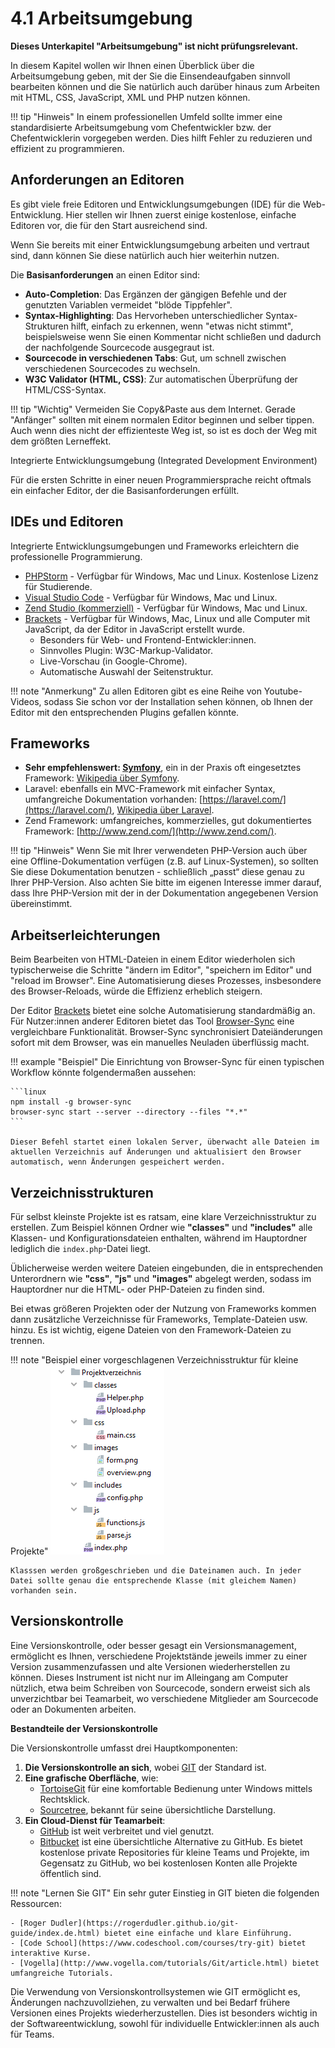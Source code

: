 # 4.1 Arbeitsumgebung


**Dieses Unterkapitel "Arbeitsumgebung" ist nicht prüfungsrelevant.**

In diesem Kapitel wollen wir Ihnen einen Überblick über die Arbeitsumgebung geben, mit der Sie die Einsendeaufgaben sinnvoll bearbeiten können und die Sie natürlich auch darüber hinaus zum Arbeiten mit HTML, CSS, JavaScript, XML und PHP nutzen können.

!!! tip "Hinweis"
    In einem professionellen Umfeld sollte immer eine standardisierte Arbeitsumgebung vom Chefentwickler bzw. der Chefentwicklerin vorgegeben werden. Dies hilft Fehler zu reduzieren und effizient zu programmieren.

## Anforderungen an Editoren

Es gibt viele freie Editoren und Entwicklungsumgebungen (IDE) für die Web-Entwicklung. Hier stellen wir Ihnen zuerst einige kostenlose, einfache Editoren vor, die für den Start ausreichend sind.

Wenn Sie bereits mit einer Entwicklungsumgebung arbeiten und vertraut sind, dann können Sie diese natürlich auch hier weiterhin nutzen.

Die **Basisanforderungen** an einen Editor sind:

- **Auto-Completion**: Das Ergänzen der gängigen Befehle und der genutzten Variablen vermeidet "blöde Tippfehler".
- **Syntax-Highlighting**: Das Hervorheben unterschiedlicher Syntax-Strukturen hilft, einfach zu erkennen, wenn "etwas nicht stimmt", beispielsweise wenn Sie einen Kommentar nicht schließen und dadurch der nachfolgende Sourcecode ausgegraut ist.
- **Sourcecode in verschiedenen Tabs**: Gut, um schnell zwischen verschiedenen Sourcecodes zu wechseln.
- **W3C Validator (HTML, CSS)**: Zur automatischen Überprüfung der HTML/CSS-Syntax.

!!! tip "Wichtig"
    Vermeiden Sie Copy&Paste aus dem Internet. Gerade "Anfänger" sollten mit einem normalen Editor beginnen und selber tippen. Auch wenn dies nicht der effizienteste Weg ist, so ist es doch der Weg mit dem größten Lerneffekt.

Integrierte Entwicklungsumgebung (Integrated Development Environment)

Für die ersten Schritte in einer neuen Programmiersprache reicht oftmals ein einfacher Editor, der die Basisanforderungen erfüllt.

## IDEs und Editoren

Integrierte Entwicklungsumgebungen und Frameworks erleichtern die professionelle Programmierung.

- [PHPStorm](https://www.jetbrains.com/phpstorm/) - Verfügbar für Windows, Mac und Linux. Kostenlose Lizenz für Studierende.
- [Visual Studio Code](https://code.visualstudio.com/) - Verfügbar für Windows, Mac und Linux.
- [Zend Studio (kommerziell)](http://www.zend.com/) - Verfügbar für Windows, Mac und Linux.
- [Brackets](https://brackets.io/) - Verfügbar für Windows, Mac, Linux und alle Computer mit JavaScript, da der Editor in JavaScript erstellt wurde.
  - Besonders für Web- und Frontend-Entwickler:innen.
  - Sinnvolles Plugin: W3C-Markup-Validator.
  - Live-Vorschau (in Google-Chrome).
  - Automatische Auswahl der Seitenstruktur.

!!! note "Anmerkung"
    Zu allen Editoren gibt es eine Reihe von Youtube-Videos, sodass Sie schon vor der Installation sehen können, ob Ihnen der Editor mit den entsprechenden Plugins gefallen könnte.


## Frameworks

- **Sehr empfehlenswert: [Symfony](http://www.symfony-project.org/)**, ein in der Praxis oft eingesetztes Framework: [Wikipedia über Symfony](http://de.wikipedia.org/wiki/Symfony).
- Laravel: ebenfalls ein MVC-Framework mit einfacher Syntax, umfangreiche Dokumentation vorhanden: [https://laravel.com/](https://laravel.com/), [Wikipedia über Laravel](https://de.wikipedia.org/wiki/Laravel).
- Zend Framework: umfangreiches, kommerzielles, gut dokumentiertes Framework: [http://www.zend.com/](http://www.zend.com/).

!!! tip "Hinweis"
    Wenn Sie mit Ihrer verwendeten PHP-Version auch über eine Offline-Dokumentation verfügen (z.B. auf Linux-Systemen), so sollten Sie diese Dokumentation benutzen - schließlich „passt“ diese genau zu Ihrer PHP-Version. Also achten Sie bitte im eigenen Interesse immer darauf, dass Ihre PHP-Version mit der in der Dokumentation angegebenen Version übereinstimmt.

## Arbeitserleichterungen

Beim Bearbeiten von HTML-Dateien in einem Editor wiederholen sich typischerweise die Schritte "ändern im Editor", "speichern im Editor" und "reload im Browser". Eine Automatisierung dieses Prozesses, insbesondere des Browser-Reloads, würde die Effizienz erheblich steigern.

Der Editor [Brackets](https://brackets.io/) bietet eine solche Automatisierung standardmäßig an. Für Nutzer:innen anderer Editoren bietet das Tool [Browser-Sync](https://www.browsersync.io/) eine vergleichbare Funktionalität. Browser-Sync synchronisiert Dateiänderungen sofort mit dem Browser, was ein manuelles Neuladen überflüssig macht.

!!! example "Beispiel"
    Die Einrichtung von Browser-Sync für einen typischen Workflow könnte folgendermaßen aussehen:

    ```linux
    npm install -g browser-sync
    browser-sync start --server --directory --files "*.*"
    ```

    Dieser Befehl startet einen lokalen Server, überwacht alle Dateien im aktuellen Verzeichnis auf Änderungen und aktualisiert den Browser automatisch, wenn Änderungen gespeichert werden.

## Verzeichnisstrukturen

Für selbst kleinste Projekte ist es ratsam, eine klare Verzeichnisstruktur zu erstellen. Zum Beispiel können Ordner wie **"classes"** und **"includes"** alle Klassen- und Konfigurationsdateien enthalten, während im Hauptordner lediglich die `index.php`-Datei liegt.

Üblicherweise werden weitere Dateien eingebunden, die in entsprechenden Unterordnern wie **"css"**, **"js"** und **"images"** abgelegt werden, sodass im Hauptordner nur die HTML- oder PHP-Dateien zu finden sind.

Bei etwas größeren Projekten oder der Nutzung von Frameworks kommen dann zusätzliche Verzeichnisse für Frameworks, Template-Dateien usw. hinzu. Es ist wichtig, eigene Dateien von den Framework-Dateien zu trennen.

!!! note "Beispiel einer vorgeschlagenen Verzeichnisstruktur für kleine Projekte"
    ![Vorgeschlagene Verzeichnisstruktur für kleine Projekte](media/Verzeichnisstruktur.png)

    Klasssen werden großgeschrieben und die Dateinamen auch. In jeder Datei sollte genau die entsprechende Klasse (mit gleichem Namen) vorhanden sein.

## Versionskontrolle

Eine Versionskontrolle, oder besser gesagt ein Versionsmanagement, ermöglicht es Ihnen, verschiedene Projektstände jeweils immer zu einer Version zusammenzufassen und alte Versionen wiederherstellen zu können. Dieses Instrument ist nicht nur im Alleingang am Computer nützlich, etwa beim Schreiben von Sourcecode, sondern erweist sich als unverzichtbar bei Teamarbeit, wo verschiedene Mitglieder am Sourcecode oder an Dokumenten arbeiten.

**Bestandteile der Versionskontrolle**

Die Versionskontrolle umfasst drei Hauptkomponenten:

1. **Die Versionskontrolle an sich**, wobei [GIT](https://git-scm.com/) der Standard ist.
2. **Eine grafische Oberfläche**, wie:
   - [TortoiseGit](https://tortoisegit.org/) für eine komfortable Bedienung unter Windows mittels Rechtsklick.
   - [Sourcetree](https://www.sourcetreeapp.com/), bekannt für seine übersichtliche Darstellung.
3. **Ein Cloud-Dienst für Teamarbeit**:
   - [GitHub](https://github.com/) ist weit verbreitet und viel genutzt.
   - [Bitbucket](https://bitbucket.org/) ist eine übersichtliche Alternative zu GitHub. Es bietet kostenlose private Repositories für kleine Teams und Projekte, im Gegensatz zu GitHub, wo bei kostenlosen Konten alle Projekte öffentlich sind.

!!! note "Lernen Sie GIT"
    Ein sehr guter Einstieg in GIT bieten die folgenden Ressourcen:

    - [Roger Dudler](https://rogerdudler.github.io/git-guide/index.de.html) bietet eine einfache und klare Einführung.
    - [Code School](https://www.codeschool.com/courses/try-git) bietet interaktive Kurse.
    - [Vogella](http://www.vogella.com/tutorials/Git/article.html) bietet umfangreiche Tutorials.

Die Verwendung von Versionskontrollsystemen wie GIT ermöglicht es, Änderungen nachzuvollziehen, zu verwalten und bei Bedarf frühere Versionen eines Projekts wiederherzustellen. Dies ist besonders wichtig in der Softwareentwicklung, sowohl für individuelle Entwickler:innen als auch für Teams.

